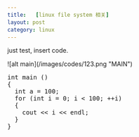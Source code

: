 ```yaml
---
title:   [linux file system 相关]
layout: post
category: linux
---
```

<p>  just test, insert code. </p>
![alt main](/images/codes/123.png "MAIN")

<script src="https://google-code-prettify.googlecode.com/svn/loader/run_prettify.js?lang=cc&skin=default"></script>
<pre class="prettyprint linenums">
int main ()
{
  int a = 100;
  for (int i = 0; i < 100; ++i)
  {
    cout << i << endl;
  }
}
</pre>
